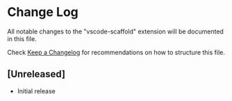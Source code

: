 # Change Log

All notable changes to the "vscode-scaffold" extension will be documented in this file.

Check [Keep a Changelog](http://keepachangelog.com/) for recommendations on how to structure this file.

## [Unreleased]

- Initial release